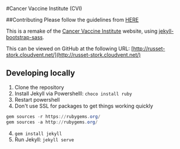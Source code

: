 #Cancer Vaccine Institute (CVI)

##Contributing
Please follow the guidelines from [HERE](/CancerVaccine/cancervaccine.github.io/raw/master/docs/CVI%20Page%20designs.pdf)

This is a remake of the [Cancer Vaccine Institute](http://www.cancervaccine.org.uk/) website, using [jekyll-bootstrap-sass](https://github.com/irmbrady/jekyll-bootstrap-sass).

This can be viewed on GitHub at the following URL: [http://russet-stork.cloudvent.net/](http://russet-stork.cloudvent.net/)

## Developing locally

1. Clone the repository
2. Install Jekyll via Powershelll: `choco install ruby`
3. Restart powershell
5. Don't use SSL for packages to get things working quickly
```powershell
gem sources -r https://rubygems.org/
gem sources -a http://rubygems.org/
```
4. `gem install jekyll`
4. Run Jekyll: `jekyll serve`
